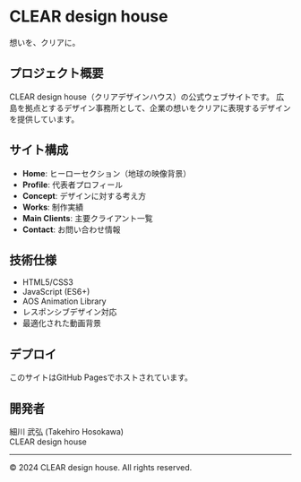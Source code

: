 # CLEAR design house

想いを、クリアに。

## プロジェクト概要

CLEAR design house（クリアデザインハウス）の公式ウェブサイトです。
広島を拠点とするデザイン事務所として、企業の想いをクリアに表現するデザインを提供しています。

## サイト構成

- **Home**: ヒーローセクション（地球の映像背景）
- **Profile**: 代表者プロフィール  
- **Concept**: デザインに対する考え方
- **Works**: 制作実績
- **Main Clients**: 主要クライアント一覧
- **Contact**: お問い合わせ情報

## 技術仕様

- HTML5/CSS3
- JavaScript (ES6+)
- AOS Animation Library
- レスポンシブデザイン対応
- 最適化された動画背景

## デプロイ

このサイトはGitHub Pagesでホストされています。

## 開発者

細川 武弘 (Takehiro Hosokawa)  
CLEAR design house

---

© 2024 CLEAR design house. All rights reserved. 